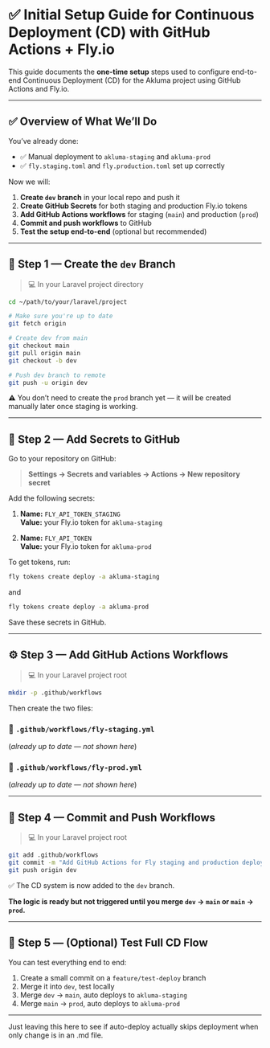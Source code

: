# ✅ Initial Setup Guide for Continuous Deployment (CD) with GitHub Actions + Fly.io

This guide documents the **one-time setup** steps used to configure end-to-end Continuous Deployment (CD) for the Akluma project using GitHub Actions and Fly.io.

---

## ✅ Overview of What We’ll Do

You’ve already done:
- ✅ Manual deployment to `akluma-staging` and `akluma-prod`
- ✅ `fly.staging.toml` and `fly.production.toml` set up correctly

Now we will:
1. **Create `dev` branch** in your local repo and push it
2. **Create GitHub Secrets** for both staging and production Fly.io tokens
3. **Add GitHub Actions workflows** for staging (`main`) and production (`prod`)
4. **Commit and push workflows** to GitHub
5. **Test the setup end-to-end** (optional but recommended)

---

## 🧱 Step 1 — Create the `dev` Branch

> 💻 In your Laravel project directory

```bash
cd ~/path/to/your/laravel/project

# Make sure you're up to date
git fetch origin

# Create dev from main
git checkout main
git pull origin main
git checkout -b dev

# Push dev branch to remote
git push -u origin dev
```
⚠️ You don’t need to create the `prod` branch yet — it will be created manually later once staging is working.

---

## 🔐 Step 2 — Add Secrets to GitHub

Go to your repository on GitHub:

> **Settings → Secrets and variables → Actions → New repository secret**

Add the following secrets:

1. **Name:** `FLY_API_TOKEN_STAGING`  
   **Value:** your Fly.io token for `akluma-staging`

2. **Name:** `FLY_API_TOKEN`  
   **Value:** your Fly.io token for `akluma-prod`

To get tokens, run:

```bash
fly tokens create deploy -a akluma-staging
```

and

```bash
fly tokens create deploy -a akluma-prod
```

Save these secrets in GitHub.

---

## ⚙️ Step 3 — Add GitHub Actions Workflows

> 💻 In your Laravel project root

```bash
mkdir -p .github/workflows
```

Then create the two files:

### 📄 `.github/workflows/fly-staging.yml`

(*already up to date — not shown here*)

### 📄 `.github/workflows/fly-prod.yml`

(*already up to date — not shown here*)

---

## 💾 Step 4 — Commit and Push Workflows

> 💻 In your Laravel project root

```bash
git add .github/workflows
git commit -m "Add GitHub Actions for Fly staging and production deploy"
git push origin dev
```

✅ The CD system is now added to the `dev` branch.

**The logic is ready but not triggered until you merge `dev` → `main` or `main` → `prod`.**

---

## 🧪 Step 5 — (Optional) Test Full CD Flow

You can test everything end to end:

1. Create a small commit on a `feature/test-deploy` branch
2. Merge it into `dev`, test locally
3. Merge `dev` → `main`, auto deploys to `akluma-staging`
4. Merge `main` → `prod`, auto deploys to `akluma-prod`

---

Just leaving this here to see if auto-deploy actually skips deployment when 
only change is in an .md file.
